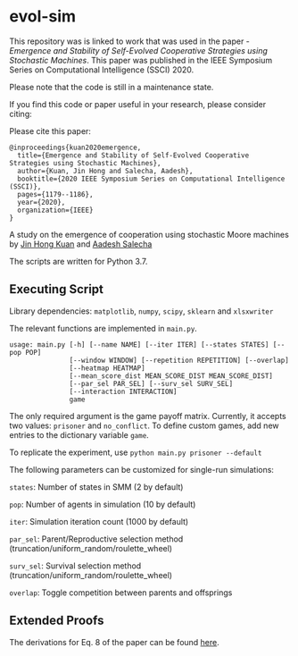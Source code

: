 # evol-sim

This repository was is linked to work that was used in the paper - *Emergence and Stability of Self-Evolved Cooperative Strategies using Stochastic Machines*. This paper was published in the IEEE Symposium Series on Computational Intelligence (SSCI) 2020.

Please note that the code is still in a maintenance state.

If you find this code or paper useful in your research, please consider citing:

Please cite this paper:

```
@inproceedings{kuan2020emergence,
  title={Emergence and Stability of Self-Evolved Cooperative Strategies using Stochastic Machines},
  author={Kuan, Jin Hong and Salecha, Aadesh},
  booktitle={2020 IEEE Symposium Series on Computational Intelligence (SSCI)},
  pages={1179--1186},
  year={2020},
  organization={IEEE}
}
```

A study on the emergence of cooperation using stochastic Moore machines by [Jin Hong Kuan](https://github.com/jinhongkuan) and [Aadesh Salecha](https://github.com/AadeshSalecha) 

The scripts are written for Python 3.7.

## Executing Script
Library dependencies: `matplotlib`, `numpy`, `scipy`, `sklearn` and `xlsxwriter` 

The relevant functions are implemented in `main.py`. 

```
usage: main.py [-h] [--name NAME] [--iter ITER] [--states STATES] [--pop POP]
               [--window WINDOW] [--repetition REPETITION] [--overlap]
               [--heatmap HEATMAP]
               [--mean_score_dist MEAN_SCORE_DIST MEAN_SCORE_DIST]
               [--par_sel PAR_SEL] [--surv_sel SURV_SEL]
               [--interaction INTERACTION]
               game
```

The only required argument is the game payoff matrix. Currently, it accepts two values: `prisoner` and `no_conflict`. To define custom games, add new entries to the dictionary variable `game`.

To replicate the experiment, use 
`python main.py prisoner --default` 

The following parameters can be customized for single-run simulations:

`states`: Number of states in SMM (2 by default) 

`pop`: Number of agents in simulation (10 by default) 

`iter`: Simulation iteration count (1000 by default) 

`par_sel`: Parent/Reproductive selection method (truncation/uniform_random/roulette_wheel) 

`surv_sel`: Survival selection method (truncation/uniform_random/roulette_wheel) 

`overlap`: Toggle competition between parents and offsprings 

## Extended Proofs

The derivations for Eq. 8 of the paper can be found [here](https://github.com/jinhongkuan/evol-sim/blob/master/Proof1.pdf).
